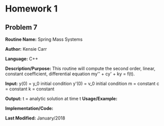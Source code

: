 # Homework 1
## Problem 7
**Routine Name:**           Spring Mass Systems

**Author:** Kensie Carr

**Language:** C++

**Description/Purpose:**
This routine will compute the second order, linear, constant coefficient, differential equation my'' + cy' + ky = f(t).  

**Input:** 
y(0) = y_0 initial condition
y'(0) = v_0 initial condition
m = constant
c = constant
k = constant

**Output:** 
t = analytic solution at time t
**Usage/Example:**

**Implementation/Code:** 

**Last Modified:** January/2018